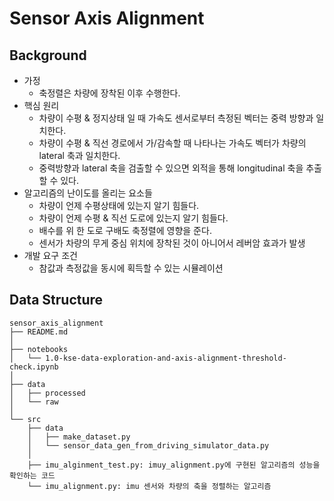 # Sensor Axis Alignment

## Background
- 가정
    - 축정렬은 차량에 장착된 이후 수행한다.
- 핵심 원리
    - 차량이 수평 & 정지상태 일 때 가속도 센서로부터 측정된 벡터는 중력 방향과 일치한다.
    - 차량이 수평 & 직선 경로에서 가/감속할 때 나타나는 가속도 벡터가 차량의 lateral 축과 일치한다.
    - 중력방향과 lateral 축을 검출할 수 있으면 외적을 통해 longitudinal 축을 추출할 수 있다.
- 알고리즘의 난이도를 올리는 요소들
    - 차량이 언제 수평상태에 있는지 알기 힘들다.
    - 차량이 언제 수평 & 직선 도로에 있는지 알기 힘들다.
    - 배수를 위 한 도로 구배도 축정렬에 영향을 준다.
    - 센서가 차량의 무게 중심 위치에 장착된 것이 아니어서 레버암 효과가 발생
- 개발 요구 조건
    - 참값과 측정값을 동시에 획득할 수 있는 시뮬레이션

## Data Structure
```
sensor_axis_alignment
├── README.md
│
├── notebooks         
│   └── 1.0-kse-data-exploration-and-axis-alignment-threshold-check.ipynb                
│
├── data
│   ├── processed     
│   └── raw         
│                     
└── src                
    ├── data           
    │   ├── make_dataset.py
    │   └── sensor_data_gen_from_driving_simulator_data.py
    │
    ├── imu_alginment_test.py: imuy_alignment.py에 구현된 알고리즘의 성능을 확인하는 코드
    └── imu_alignment.py: imu 센서와 차량의 축을 정렬하는 알고리즘 
```
